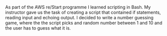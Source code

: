 As part of the AWS re/Start programme I learned scripting in Bash. My instructor gave us the task of creating a script that contained if statements, reading input and echoing output. I decided to write a number guessing game, where the the script picks and random number between 1 and 10 and the user has to guess what it is.
